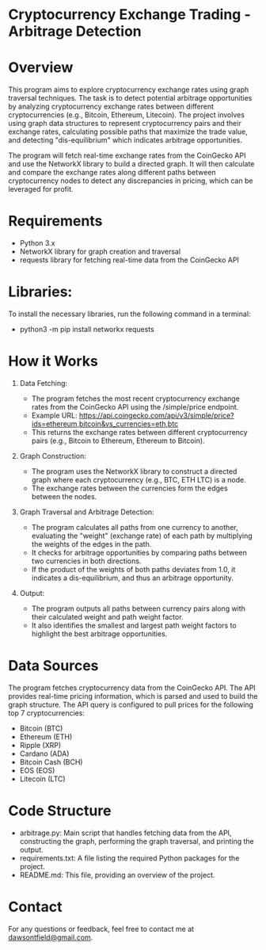 # Cryptocurrency Exchange Trading - Arbitrage Detection

# Overview
This program aims to explore cryptocurrency exchange rates using graph traversal techniques. The task is to detect potential arbitrage opportunities by analyzing cryptocurrency exchange rates between different cryptocurrencies (e.g., Bitcoin, Ethereum, Litecoin). The project involves using graph data structures to represent cryptocurrency pairs and their exchange rates, calculating possible paths that maximize the trade value, and detecting "dis-equilibrium" which indicates arbitrage opportunities.

The program will fetch real-time exchange rates from the CoinGecko API and use the NetworkX library to build a directed graph. It will then calculate and compare the exchange rates along different paths between cryptocurrency nodes to detect any discrepancies in pricing, which can be leveraged for profit.

# Requirements
- Python 3.x
- NetworkX library for graph creation and traversal
- requests library for fetching real-time data from the CoinGecko API

# Libraries:
To install the necessary libraries, run the following command in a terminal:
- python3 -m pip install networkx requests

# How it Works
1. Data Fetching:
    - The program fetches the most recent cryptocurrency exchange rates from the CoinGecko API using the /simple/price endpoint.
    - Example URL: https://api.coingecko.com/api/v3/simple/price?ids=ethereum,bitcoin&vs_currencies=eth,btc
    - This returns the exchange rates between different cryptocurrency pairs (e.g., Bitcoin to Ethereum, Ethereum to Bitcoin).
2. Graph Construction:
    - The program uses the NetworkX library to construct a directed graph where each cryptocurrency (e.g., BTC, ETH LTC) is a node.
    - The exchange rates between the currencies form the edges between the nodes.

3. Graph Traversal and Arbitrage Detection:
    - The program calculates all paths from one currency to another, evaluating the "weight" (exchange rate) of each path by multiplying the weights of the edges in the path.
    - It checks for arbitrage opportunities by comparing paths between two currencies in both directions.
    - If the product of the weights of both paths deviates from 1.0, it indicates a dis-equilibrium, and thus an arbitrage opportunity.
4. Output:
    - The program outputs all paths between currency pairs along with their calculated weight and path weight factor.
    - It also identifies the smallest and largest path weight factors to highlight the best arbitrage opportunities.

# Data Sources
The program fetches cryptocurrency data from the CoinGecko API. The API provides real-time pricing information, which is parsed and used to build the graph structure. The API query is configured to pull prices for the following top 7 cryptocurrencies:

- Bitcoin (BTC)
- Ethereum (ETH)
- Ripple (XRP)
- Cardano (ADA)
- Bitcoin Cash (BCH)
- EOS (EOS)
- Litecoin (LTC)

# Code Structure
- arbitrage.py: Main script that handles fetching data from the API, constructing the graph, performing the graph traversal, and printing the output.
- requirements.txt: A file listing the required Python packages for the project.
- README.md: This file, providing an overview of the project.

# Contact
For any questions or feedback, feel free to contact me at [dawsontfield@gmail.com](mailto:dawsontfield@gmail.com).